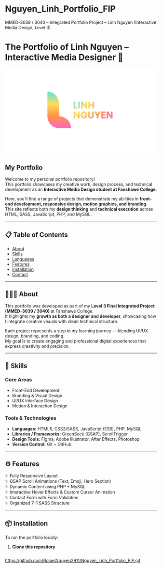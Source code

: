 # Nguyen_Linh_Portfolio_FIP
MMED-3039 / 3040 – Integrated Portfolio Project – Linh Nguyen (Interactive Media Design, Level 3)

# The Portfolio of Linh Nguyen – Interactive Media Designer 🎨  

![Portfolio Banner](images/portfolio_banner.png)

## My Portfolio  

Welcome to my personal portfolio repository!  
This portfolio showcases my creative work, design process, and technical development as an **Interactive Media Design student at Fanshawe College**.  

Here, you’ll find a range of projects that demonstrate my abilities in **front-end development, responsive design, motion graphics, and branding**.  
This site reflects both my **design thinking** and **technical execution** across HTML, SASS, JavaScript, PHP, and MySQL.  

---

## 📋 Table of Contents  
- [About](#about-)  
- [Skills](#skills-)  
- [Languages](#languages-)  
- [Features](#features-)  
- [Installation](#installation-)  
- [Contact](#contact-)  

---

## 👩🏻‍💻 About  

This portfolio was developed as part of my **Level 3 Final Integrated Project (MMED-3039 / 3040)** at Fanshawe College.  
It highlights my **growth as both a designer and developer**, showcasing how I integrate creative visuals with clean technical structure.  

Each project represents a step in my learning journey — blending UI/UX design, branding, and coding.  
My goal is to create engaging and professional digital experiences that express creativity and precision.

---

## 🥷 Skills  

### **Core Areas**
- Front-End Development  
- Branding & Visual Design  
- UI/UX Interface Design  
- Motion & Interaction Design  

### **Tools & Technologies**
- **Languages:** HTML5, CSS3/SASS, JavaScript (ES6), PHP, MySQL  
- **Libraries / Frameworks:** GreenSock (GSAP), ScrollTrigger  
- **Design Tools:** Figma, Adobe Illustrator, After Effects, Photoshop  
- **Version Control:** Git + GitHub  

---

## ⚙️ Features  

✨ Fully Responsive Layout  
✨ GSAP Scroll Animations (Text, Emoji, Hero Section)  
✨ Dynamic Content using PHP + MySQL  
✨ Interactive Hover Effects & Custom Cursor Animation  
✨ Contact Form with Form Validation  
✨ Organized 7–1 SASS Structure  

---

## 📦 Installation  

To run the portfolio locally:  

1. **Clone this repository**  
   ```bash
 https://github.com/RosesNguyen2911/Nguyen_Linh_Portfolio_FIP.git

